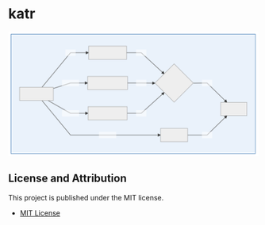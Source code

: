 # katr

![Mermaid Project Structure](project-structure-mermaid.svg "Mermaid Project Structure")

## License and Attribution

This project is published under the MIT license.
- [MIT License](LICENSE)